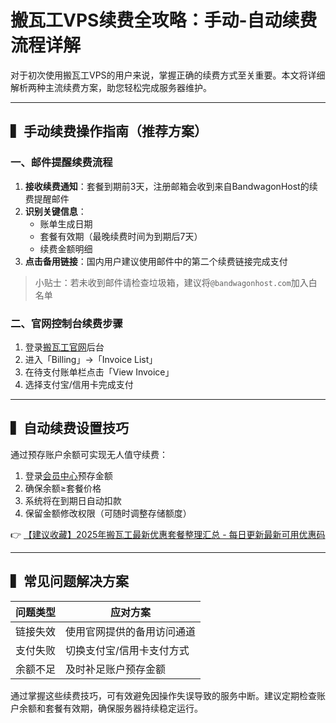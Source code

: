 # 搬瓦工VPS续费全攻略：手动-自动续费流程详解

对于初次使用搬瓦工VPS的用户来说，掌握正确的续费方式至关重要。本文将详细解析两种主流续费方案，助您轻松完成服务器维护。

---

## ▍手动续费操作指南（推荐方案）

### 一、邮件提醒续费流程
1. **接收续费通知**：套餐到期前3天，注册邮箱会收到来自BandwagonHost的续费提醒邮件
2. **识别关键信息**：
   - 账单生成日期
   - 套餐有效期（最晚续费时间为到期后7天）
   - 续费金额明细
3. **点击备用链接**：国内用户建议使用邮件中的第二个续费链接完成支付

> 小贴士：若未收到邮件请检查垃圾箱，建议将`@bandwagonhost.com`加入白名单

### 二、官网控制台续费步骤
1. 登录[搬瓦工官网](https://bit.ly/banwagon)后台
2. 进入「Billing」→「Invoice List」
3. 在待支付账单栏点击「View Invoice」
4. 选择支付宝/信用卡完成支付

---

## ▍自动续费设置技巧
通过预存账户余额可实现无人值守续费：
1. 登录[会员中心](https://bit.ly/banwagon)预存金额
2. 确保余额≥套餐价格
3. 系统将在到期日自动扣款
4. 保留金额修改权限（可随时调整存储额度）

👉 [【建议收藏】2025年搬瓦工最新优惠套餐整理汇总 - 每日更新最新可用优惠码](https://bit.ly/banwagon)

---

## ▍常见问题解决方案
| 问题类型 | 应对方案 |
|---------|----------|
| 链接失效 | 使用官网提供的备用访问通道 |
| 支付失败 | 切换支付宝/信用卡支付方式 |
| 余额不足 | 及时补足账户预存金额 |

通过掌握这些续费技巧，可有效避免因操作失误导致的服务中断。建议定期检查账户余额和套餐有效期，确保服务器持续稳定运行。